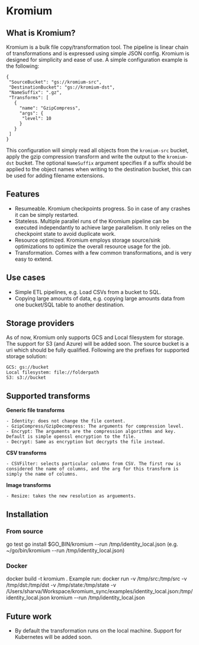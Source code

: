 # Kromium

## What is Kromium?

Kromium is a bulk file copy/transformation tool. The pipeline is linear chain of transformations and is expressed using simple JSON config. Kromium is designed for simplicity and ease of use. A simple configuration example is the following:

```
{
 "SourceBucket": "gs://kromium-src",
 "DestinationBucket": "gs://kromium-dst",
 "NameSuffix": ".gz",
 "Transforms": [
   {
     "name": "GzipCompress",
     "args": {
      "level": 10
     }
   }
 ]
}
```

This configuration will simply read all objects from the `kromium-src` bucket, apply the gzip compression transform and write the output to the `kromium-dst` bucket. The optional `NameSuffix` argument specifies if a suffix should be applied to the object names when writing to the destination bucket, this can be used for adding filename extensions.

## Features
- Resumeable. Kromium checkpoints progress. So in case of any crashes it can be simply restarted.
- Stateless. Multiple parallel runs of the Kromium pipeline can be executed independantly to achieve large parallelism. It only relies on the checkpoint state to avoid duplicate work.
- Resource optimized. Kromium employs storage source/sink optimizations to optimize the overall resource usage for the job.
- Transformation. Comes with a few common transformations, and is very easy to extend. 

## Use cases
- Simple ETL pipelines, e.g. Load CSVs from a bucket to SQL.
- Copying large amounts of data, e.g. copying large amounts data from one bucket/SQL table to another destination.

## Storage providers
As of now, Kromium only supports GCS and Local filesystem for storage. The support for S3 (and Azure) will be added soon. The source bucket is a uri which should be fully qualified. Following are the prefixes for supported storage solution:
```
GCS: gs://bucket
Local filesystem: file://folderpath
S3: s3://bucket
```

## Supported transforms
**Generic file transforms**
```
- Identity: does not change the file content.
- GzipCompress/GzipDecompress: The arguments for compression level.
- Encrypt: The arguments are the compression algorithms and key. Default is simple openssl encryption to the file.
- Decrypt: Same as encryption but decrypts the file instead.
```

**CSV transforms**
```
- CSVFilter: selects particular columns from CSV. The first row is considered the name of columns, and the arg for this transform is simply the name of columns.
```

**Image transforms**
```
- Resize: takes the new resolution as arguements.
```
## Installation
### From source
go test
go install
$GO_BIN/kromium --run /tmp/identity_local.json (e.g. ~/go/bin/kromium --run /tmp/identity_local.json)

### Docker
docker build -t kromium .
Example run:
docker run -v /tmp/src:/tmp/src -v /tmp/dst:/tmp/dst -v /tmp/state:/tmp/state -v /Users/sharva/Workspace/kromium_sync/examples/identity_local.json:/tmp/identity_local.json kromium --run /tmp/identity_local.json

## Future work
- By default the transformation runs on the local machine. Support for Kubernetes will be added soon.
